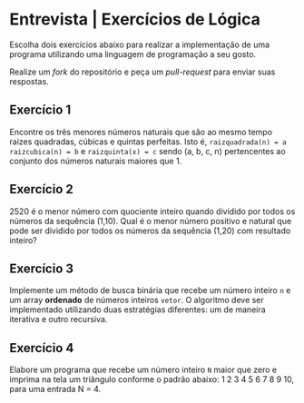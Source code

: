# Entrevista | Exercícios de Lógica
Escolha dois exercícios abaixo para realizar a implementação de uma programa utilizando uma linguagem de programação a seu gosto.

Realize um *fork* do repositório e peça um *pull-request* para enviar suas respostas.

## Exercício 1
Encontre os três menores números naturais que são ao mesmo tempo raizes quadradas, cúbicas e quintas perfeitas. Isto é, `raizquadrada(n) = a` `raizcubica(n) = b` e `raizquinta(x) = c` sendo (a, b, c, n) pertencentes ao conjunto dos números naturais maiores que 1.

## Exercício 2
2520 é o menor número com quociente inteiro quando dividido por todos os números da sequência (1,10). Qual é o menor número positivo e natural que pode ser dividido por todos os números da sequência (1,20) com resultado inteiro?

## Exercício 3
Implemente um método de busca binária que recebe um número inteiro `n` e um array **ordenado** de números inteiros `vetor`. O algoritmo deve ser implementado utilizando duas estratégias diferentes: um de maneira iterativa e outro recursiva.

## Exercício 4
Elabore um programa que recebe um número inteiro `N` maior que zero e imprima na tela um triângulo conforme o padrão abaixo:
	1
	2 3
	4 5 6
	7 8 9 10, para uma entrada N = 4.
